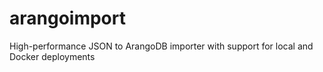 # arangoimport
High-performance JSON to ArangoDB importer with support for local and Docker deployments
